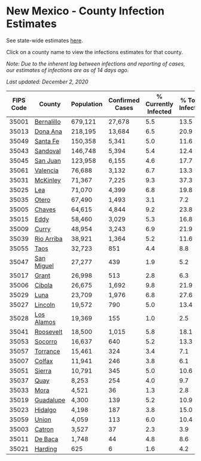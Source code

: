 # New Mexico - County Infection Estimates

See state-wide estimates [here](/infections/us-nm).

Click on a county name to view the infections estimates for that county.

*Note: Due to the inherent lag between infections and reporting of cases, our estimates of infections are as of 14 days ago.*

*Last updated: December 2, 2020*

|   FIPS Code |                   County |   Population |   Confirmed Cases |   % Currently Infected |   % Total Infected |
|-------------|--------------------------|--------------|-------------------|------------------------|--------------------|
|       35001 | [Bernalillo](bernalillo) |      679,121 |            27,678 |                    5.5 |               13.5 |
|       35013 |     [Dona Ana](dona-ana) |      218,195 |            13,684 |                    6.5 |               20.9 |
|       35049 |     [Santa Fe](santa-fe) |      150,358 |             5,341 |                    5.0 |               11.6 |
|       35043 |     [Sandoval](sandoval) |      146,748 |             5,394 |                    5.4 |               12.4 |
|       35045 |     [San Juan](san-juan) |      123,958 |             6,155 |                    4.6 |               17.7 |
|       35061 |     [Valencia](valencia) |       76,688 |             3,132 |                    6.7 |               13.3 |
|       35031 |     [McKinley](mckinley) |       71,367 |             7,225 |                    9.3 |               37.3 |
|       35025 |               [Lea](lea) |       71,070 |             4,399 |                    6.8 |               19.8 |
|       35035 |           [Otero](otero) |       67,490 |             1,493 |                    3.1 |                7.2 |
|       35005 |         [Chaves](chaves) |       64,615 |             4,844 |                    9.2 |               23.8 |
|       35015 |             [Eddy](eddy) |       58,460 |             3,029 |                    5.3 |               16.8 |
|       35009 |           [Curry](curry) |       48,954 |             3,243 |                    6.9 |               21.9 |
|       35039 | [Rio Arriba](rio-arriba) |       38,921 |             1,364 |                    5.2 |               11.6 |
|       35055 |             [Taos](taos) |       32,723 |               851 |                    4.4 |                8.8 |
|       35047 | [San Miguel](san-miguel) |       27,277 |               439 |                    1.9 |                5.2 |
|       35017 |           [Grant](grant) |       26,998 |               513 |                    2.8 |                6.3 |
|       35006 |         [Cibola](cibola) |       26,675 |             1,692 |                    9.8 |               21.9 |
|       35029 |             [Luna](luna) |       23,709 |             1,976 |                    6.8 |               27.6 |
|       35027 |       [Lincoln](lincoln) |       19,572 |               790 |                    5.0 |               13.4 |
|       35028 | [Los Alamos](los-alamos) |       19,369 |               155 |                    1.0 |                2.5 |
|       35041 |   [Roosevelt](roosevelt) |       18,500 |             1,015 |                    5.8 |               18.1 |
|       35053 |       [Socorro](socorro) |       16,637 |               640 |                    5.2 |               13.3 |
|       35057 |     [Torrance](torrance) |       15,461 |               324 |                    3.4 |                7.1 |
|       35007 |         [Colfax](colfax) |       11,941 |               246 |                    3.8 |                6.1 |
|       35051 |         [Sierra](sierra) |       10,791 |               345 |                    5.0 |               10.6 |
|       35037 |             [Quay](quay) |        8,253 |               254 |                    4.0 |                9.7 |
|       35033 |             [Mora](mora) |        4,521 |                36 |                    1.3 |                2.8 |
|       35019 |   [Guadalupe](guadalupe) |        4,300 |               139 |                    5.2 |               10.9 |
|       35023 |       [Hidalgo](hidalgo) |        4,198 |               187 |                    3.8 |               15.0 |
|       35059 |           [Union](union) |        4,059 |               113 |                    6.0 |               10.4 |
|       35003 |         [Catron](catron) |        3,527 |                37 |                    2.3 |                3.9 |
|       35011 |       [De Baca](de-baca) |        1,748 |                44 |                    4.8 |                8.6 |
|       35021 |       [Harding](harding) |          625 |                 6 |                    1.6 |                4.2 |